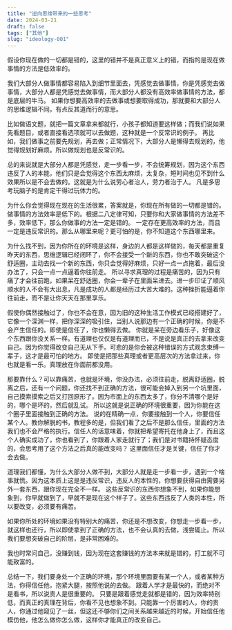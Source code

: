 ```yaml
---
title: "逆向思维带来的一些思考"
date: 2024-03-21
draft: false
tags: ["其他"]
slug: "ideology-001"
---
```


假设你现在做的一切都是错的，这里的错并不是真正意义上的错，而指的是现在做事情的方法是低效率的。

我们大部分人做事情都容易陷入到细节里面去，凭感觉去做事情，你是凭感觉去做事情，大部分人都是凭感觉去做事情，而大部分人都没有高效率做事情的方法，都是底层的牛马。
如果你想要高效率的去做事或想要取得成功，那就要和大部分人的思维逻辑不同，有点反其道而行的意思。

比如做语文题，就把一篇文章拿来都就行，小孩子都知道要这样做；而我们说如果先看题目，或者直接看选项就可以去做题，这种就是一个反常识的例子。
再比如，我们做事之前要先规划，再去做；正常情况下，大部分人是懒得去规划的，他觉得规划好麻烦。所以做规划也是反常识的。

总的来说就是大部分人都是凭感觉，走一步看一步，不会统筹规划，因为这个东西违反了人的本能，他们只是会觉得这个东西太麻烦，太复杂，短时间也见不到什么效果所以是不会去做的。这就是为什么说劳心者治人，劳力者治于人。
凡是多思考玩脑子的是肯定干得过玩体力的。

为什么你会觉得现在现在的生活很累，答案就是，你现在所有做的一切都是错的。做事情的方法效率是低下的。根据二八定律可知，只要你和大家做事情的方法差不多，效率低下，那么你做事的方法一定是错的。
一定存在更高效率的方法，而且一定是违反常识的。那么从哪里来呢？更可怕的是，你不知道这个东西哪里来。

为什么找不到，因为你所在的环境是这样，身边的人都是这样做的，每天都是重复昨天的东西，思维逻辑已经闭环了，你不会接受一个新的东西，你也不敢突破这个舒适圈，主动去找一个新的东西，你只会觉得好麻烦，只好一点一点拖着，最后没办法了，只会一点一点逼着你往前走。
所以寻求真理的过程是痛苦的，因为只有痛了才会往前跑，如果呆在舒适圈，你会一辈子在里面呆进去。进一步印证了顺风顺水的人不会有大出息，凡是成功的人都是经历过大苦大难的。这种挫折能逼着你往前走，而不是让你天天在那里享乐。

假使你偶然接触过了，你也不会在意，因为旧的这种生活工作模式已经搭建好了，它像一个深渊一样，把你深深的吸引住，当别人说那边有一个正确的时候，你是不会产生信任的。即使是信任了，你也懒得去做。
你就是呆在旁边看乐子，好像这个东西跟你没关系一样。有道理也仅仅是有道理而已，不是说是真正的去拿来改变自己。因为你觉得改变自己无从下手。可悲的是你会被这种错误的方式观念束缚一辈子，这才是最可怕的地方。
即使是把那些真理或者更高层次的方法拿过来，你也就是看一乐。真理放在你面前都没用。

那要靠什么？可以靠痛苦，也就是环境，你没办法，必须往前走，脱离舒适圈，脱离之后，还有一个问题，你还找不到正确的方法，很可能会掉入到另一个坑里面，自己摸索摸索之后又打回原形了。因为市面上的东西太多了，你分不清哪个是好的，哪个是坏的，然后就乱试。
所以这就是说正确的环境很重要，因为你能在这个圈子里面接触到正确的方法。
说的在精确一点，你要接触到一个人，你要信任某个人。教你解脱的书，教程多的是，但我们看了之后不是那么信任，里面的方法我们也不会严格的执行。信任人的话意味着，你就把希望寄托在他身上了，而且这个人确实成功了，你也看到了，你跟着人家走就行了；我们是对书籍持怀疑态度的，会思考用了这个方法之后真的能改变吗？
这里面信任才是关键，信任了你才会去做。

道理我们都懂，为什么大部分人做不到，大部分人就是走一步看一步，遇到一个啥事就慌。因为这本质上这是是违反常识，违反人的本性的，你想要获得自由需要另外一套东西，跟你现在完全不一样。
这些反常识的东西你想象不到，如果你能想象到，你早就做到了，早就不是现在这个样子了。这些东西违反了人类的本性，所以要改变，必须要有痛苦。

如果你所处的环境如果没有特别大的痛苦，你还是不想改变，你想走一步看一步，就这样也还行，所以即使拿到了正确的方法，也不会认真的去做，浅尝辄止。所以我们要想突破自己的阶层，是非常困难的。

我也时常问自己，没赚到钱，因为现在这套赚钱的方法本来就是错的，打工就不可能致富的。

总结一下，我们要身处一个正确的环境，那个环境里面要有某一个人，或者某种方法，你得信任他，抱紧大腿，按照他说的去做。 跟着人学才是最快的，而绝对不是看书，所以说贵人是很重要的。
只要是跟着感觉走就都是错的，因为效率特别低，而真正的真理在背后，你看不见也想象不到。只能靠一个厉害的人，你的贵人，你通过他窥见了一丝，但这还不够你们之间关系越来越近的时候，开始信任他模仿他，他怎么做你怎么做，这样你才能真正的改变自己。

